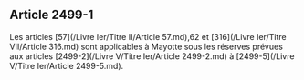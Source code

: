 Article 2499-1
----
Les articles [57](/Livre Ier/Titre II/Article 57.md),62 et [316](/Livre Ier/Titre VII/Article 316.md) sont applicables à Mayotte sous les réserves prévues
aux articles [2499-2](/Livre V/Titre Ier/Article 2499-2.md) à [2499-5](/Livre V/Titre Ier/Article 2499-5.md).
